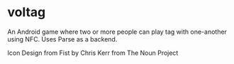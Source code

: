 voltag
======

An Android game where two or more people can play tag with one-another using NFC. Uses Parse as a backend. 


Icon Design from 
Fist by Chris Kerr from The Noun Project
